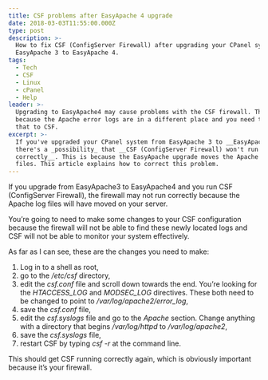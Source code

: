 ```yaml
---
title: CSF problems after EasyApache 4 upgrade
date: 2018-03-03T11:55:00.000Z
type: post
description: >-
  How to fix CSF (ConfigServer Firewall) after upgrading your CPanel system from
  EasyApache 3 to EasyApache 4.
tags:
  - Tech
  - CSF
  - Linux
  - cPanel
  - Help
leader: >-
  Upgrading to EasyApache4 may cause problems with the CSF firewall. This is
  because the Apache error logs are in a different place and you need to tell
  that to CSF.
excerpt: >-
  If you've upgraded your CPanel system from EasyApache 3 to __EasyApache 4__
  there's a _possibility_ that __CSF (ConfigServer Firewall) won't run
  correctly__. This is because the EasyApache upgrade moves the Apache log
  files. This article explains how to correct this problem.
---
```

If you upgrade from EasyApache3 to EasyApache4 and you run CSF (ConfigServer Firewall), the firewall may not run correctly because the Apache log files will have moved on your server. 

You’re going to need to make some changes to your CSF configuration because the firewall will not be able to find these newly located logs and CSF will not be able to monitor your system effectively.

As far as I can see, these are the changes you need to make:

1. Log in to a shell as root,
2. go to the _/etc/csf_ directory,
3. edit the _csf.conf_ file and scroll down towards the end. You’re looking for the _HTACCESS\_LOG_ and _MODSEC\_LOG_ directives. These both need to be changed to point to _/var/log/apache2/error\_log_,
4. save the _csf.conf_ file,
5. edit the _csf.syslogs_ file and go to the _Apache_ section. Change anything with a directory that begins _/var/log/httpd_ to _/var/log/apache2_,
6. save the _csf.syslogs_ file,
7. restart CSF by typing _csf -r_ at the command line.

This should get CSF running correctly again, which is obviously important because it’s your firewall.

